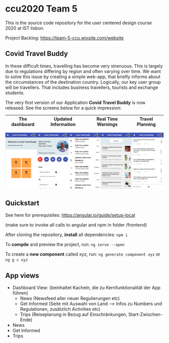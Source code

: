 # ccu2020 Team 5

This is the source code repository for the user centered design course 2020 at IST lisbon.

Project Backlog:
https://team-5-ccu.wixsite.com/website

## Covid Travel Buddy

In these difficult times, travelling has become very strenuous. This is largely due to regulations differing by region and often varying over time. We want to solve this issue by creating a simple web-app, that briefly informs about the circumstances of the destination country. Logically, our key user group will be travellers. That includes business travellers, tourists and exchange students.

The very first version of our Application **Covid Travel Buddy** is now released. See the screens below for a quick impression:

| The dashboard | Updated Information | Real Time Warnings | Travel Planning |
| :-----------: | :-----------------: | :----------------: | --------------- |

![Example views of Covid Travell Buddy](https://github.com/maxrohleder/ccu2020/blob/assets/img/collage.png)

## Quickstart

See here for prerequisites:
https://angular.io/guide/setup-local

(make sure to invoke all calls to angular and npm in folder /frontend)

After cloning the repository, **install** all dependencies: `npm i`

To **compile** and preview the project, run: `ng serve --open`

To create a **new component** called xyz, run: `ng generate component xyz` or `ng g c xyz`

## App views

- Dashboard View: (beinhaltet Kacheln, die zu Kernfunktionalität der App führen)
  - News (Newsfeed aller neuer Regulierungen etc)
  - Get Informed (Seite mit Auswahl von Land --> Infos zu Numbers und Regulationen, zusätzlich Activities etc)
  - Trips (Reiseplanung in Bezug auf Einschränkungen, Start-Zwischen-Ende)
- News
- Get Informed
- Trips
